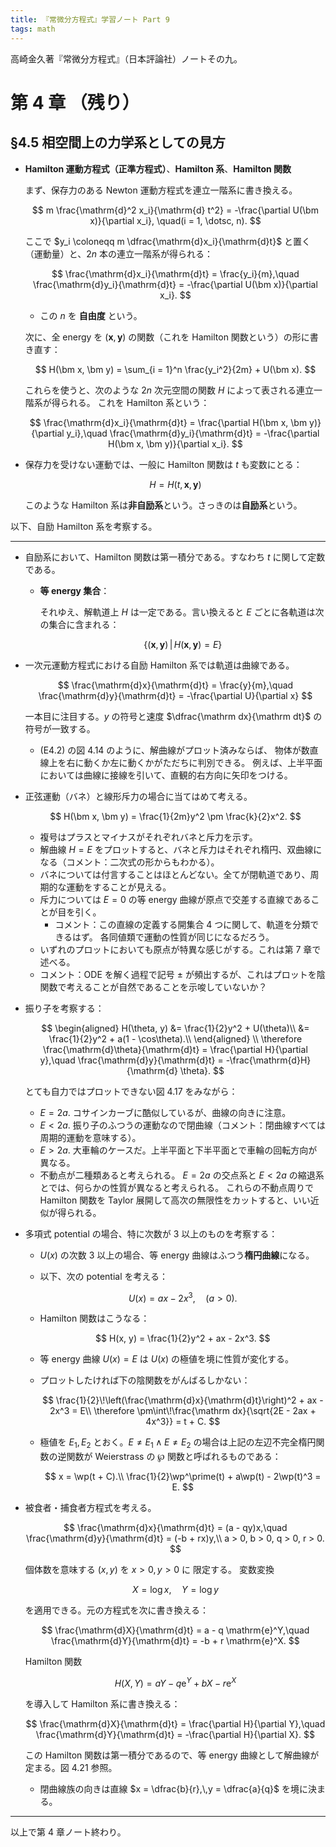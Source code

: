 ```yaml
---
title: 『常微分方程式』学習ノート Part 9
tags: math
---
```


高崎金久著『常微分方程式』（日本評論社）ノートその九。

# 第 4 章 （残り）

## §4.5 相空間上の力学系としての見方

* **Hamilton 運動方程式（正準方程式）**、**Hamilton 系**、**Hamilton 関数**

  まず、保存力のある Newton 運動方程式を連立一階系に書き換える。

  $$
  m \frac{\mathrm{d}^2 x_i}{\mathrm{d} t^2} = -\frac{\partial U(\bm x)}{\partial x_i}, \quad(i = 1, \dotsc, n).
  $$

  ここで $y_i \coloneqq m \dfrac{\mathrm{d}x_i}{\mathrm{d}t}$ と置く（運動量）と、$2n$ 本の連立一階系が得られる：

  $$
  \frac{\mathrm{d}x_i}{\mathrm{d}t} = \frac{y_i}{m},\quad
  \frac{\mathrm{d}y_i}{\mathrm{d}t} = -\frac{\partial U(\bm x)}{\partial x_i}.
  $$

  * この $n$ を **自由度** という。

  次に、全 energy を $(\bm x, \bm y)$ の関数（これを Hamilton 関数という）の形に書き直す：

  $$
  H(\bm x, \bm y) = \sum_{i = 1}^n \frac{y_i^2}{2m} + U(\bm x).
  $$

  これらを使うと、次のような $2n$ 次元空間の関数 $H$ によって表される連立一階系が得られる。
  これを Hamilton 系という：

  $$
  \frac{\mathrm{d}x_i}{\mathrm{d}t} = \frac{\partial H(\bm x, \bm y)}{\partial y_i},\quad
  \frac{\mathrm{d}y_i}{\mathrm{d}t} = -\frac{\partial H(\bm x, \bm y)}{\partial x_i}.
  $$

* 保存力を受けない運動では、一般に Hamilton 関数は $t$ も変数にとる：

  $$
  H = H(t, \bm x, \bm y)
  $$

  このような Hamilton 系は**非自励系**という。さっきのは**自励系**という。

以下、自励 Hamilton 系を考察する。

----

* 自励系において、Hamilton 関数は第一積分である。すなわち $t$ に関して定数である。
  * **等 energy 集合**：

    それゆえ、解軌道上 $H$ は一定である。言い換えると $E$ ごとに各軌道は次の集合に含まれる：

    $$
    \{(\bm x, \bm y)\,|\,H(\bm x, \bm y) = E\}
    $$

* 一次元運動方程式における自励 Hamilton 系では軌道は曲線である。

  $$
  \frac{\mathrm{d}x}{\mathrm{d}t} = \frac{y}{m},\quad
  \frac{\mathrm{d}y}{\mathrm{d}t} = -\frac{\partial U}{\partial x}
  $$

  一本目に注目する。$y$ の符号と速度 $\dfrac{\mathrm dx}{\mathrm dt}$ の符号が一致する。

  * (E4.2) の図 4.14 のように、解曲線がプロット済みならば、
    物体が数直線上を右に動くか左に動くかがただちに判別できる。
    例えば、上半平面においては曲線に接線を引いて、直観的右方向に矢印をつける。

* 正弦運動（バネ）と線形斥力の場合に当てはめて考える。

  $$
  H(\bm x, \bm y) = \frac{1}{2m}y^2 \pm \frac{k}{2}x^2.
  $$

  * 複号はプラスとマイナスがそれぞれバネと斥力を示す。
  * 解曲線 $H = E$ をプロットすると、バネと斥力はそれぞれ楕円、双曲線になる（コメント：二次式の形からもわかる）。
  * バネについては付言することはほとんどない。全てが閉軌道であり、周期的な運動をすることが見える。
  * 斥力については $E = 0$ の等 energy 曲線が原点で交差する直線であることが目を引く。
    * コメント：この直線の定義する開集合 4 つに関して、軌道を分類できるはず。
      各同値類で運動の性質が同じになるだろう。
  * いずれのプロットにおいても原点が特異な感じがする。これは第 7 章で述べる。
  * コメント：ODE を解く過程で記号 $\pm$ が頻出するが、これはプロットを陰関数で考えることが自然であることを示唆していないか？

* 振り子を考察する：

  $$
  \begin{aligned}
  H(\theta, y)
  &= \frac{1}{2}y^2 + U(\theta)\\
  &= \frac{1}{2}y^2 + a(1 - \cos\theta).\\
  \end{aligned}
  \\
  \therefore \frac{\mathrm{d}\theta}{\mathrm{d}t} = \frac{\partial H}{\partial y},\quad
  \frac{\mathrm{d}y}{\mathrm{d}t} = -\frac{\mathrm{d}H}{\mathrm{d} \theta}.
  $$

  とても自力ではプロットできない図 4.17 をみながら：

  * $E = 2a.$ コサインカーブに酷似しているが、曲線の向きに注意。
  * $E < 2a.$ 振り子のふつうの運動なので閉曲線（コメント：閉曲線すべては周期的運動を意味する）。
  * $E > 2a.$ 大車輪のケースだ。上半平面と下半平面とで車輪の回転方向が異なる。
  * 不動点が二種類あると考えられる。
    $E = 2a$ の交点系と $E < 2a$ の縮退系とでは、何らかの性質が異なると考えられる。
    これらの不動点周りで Hamilton 関数を Taylor 展開して高次の無限性をカットすると、いい近似が得られる。

* 多項式 potential の場合、特に次数が 3 以上のものを考察する：
  * $U(x)$ の次数 3 以上の場合、等 energy 曲線はふつう**楕円曲線**になる。
  * 以下、次の potential を考える：

    $$
    U(x) = ax - 2x^3,\quad(a > 0).
    $$

  * Hamilton 関数はこうなる：

    $$
    H(x, y) = \frac{1}{2}y^2 + ax - 2x^3.
    $$

  * 等 energy 曲線 $U(x) = E$ は $U(x)$ の極値を境に性質が変化する。
  * プロットしたければ下の陰関数をがんばるしかない：

    $$
    \frac{1}{2}\!\left(\frac{\mathrm{d}x}{\mathrm{d}t}\right)^2 + ax - 2x^3 = E\\
    \therefore \pm\int\!\frac{\mathrm dx}{\sqrt{2E - 2ax + 4x^3}} = t + C.
    $$

  * 極値を $E_1, E_2$ とおく。$E \ne E_1 \land E \ne E_2$ の場合は上記の左辺不完全楕円関数の逆関数が
    Weierstrass の $\wp$ 関数と呼ばれるものである：

    $$
    x = \wp(t + C).\\
    \frac{1}{2}\wp^\prime(t) + a\wp(t) - 2\wp(t)^3 = E.
    $$

* 被食者・捕食者方程式を考える。

  $$
  \frac{\mathrm{d}x}{\mathrm{d}t} = (a - qy)x,\quad
  \frac{\mathrm{d}y}{\mathrm{d}t} = (-b + rx)y,\\
  a > 0, b > 0, q > 0, r > 0.
  $$

  個体数を意味する $(x, y)$ を $x > 0, y > 0$ に 限定する。
  変数変換

  $$
  X = \log x,\quad Y = \log y
  $$

  を適用できる。元の方程式を次に書き換える：

  $$
  \frac{\mathrm{d}X}{\mathrm{d}t} = a - q \mathrm{e}^Y,\quad
  \frac{\mathrm{d}Y}{\mathrm{d}t} = -b + r \mathrm{e}^X.
  $$

  Hamilton 関数

  $$
  H(X, Y) = aY - q \mathrm{e}^Y + bX - r \mathrm{e}^X
  $$

  を導入して Hamilton 系に書き換える：

  $$
  \frac{\mathrm{d}X}{\mathrm{d}t} = \frac{\partial H}{\partial Y},\quad
  \frac{\mathrm{d}Y}{\mathrm{d}t} = -\frac{\partial H}{\partial X}.
  $$

  この Hamilton 関数は第一積分であるので、等 energy 曲線として解曲線が定まる。図 4.21 参照。
  * 閉曲線族の向きは直線 $x = \dfrac{b}{r},\,y = \dfrac{a}{q}$ を境に決まる。

----

以上で第 4 章ノート終わり。
